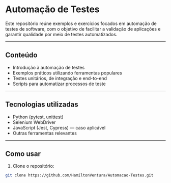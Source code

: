 # Automação de Testes

Este repositório reúne exemplos e exercícios focados em automação de testes de software, com o objetivo de facilitar a validação de aplicações e garantir qualidade por meio de testes automatizados.

---

## Conteúdo

- Introdução à automação de testes
- Exemplos práticos utilizando ferramentas populares
- Testes unitários, de integração e end-to-end
- Scripts para automatizar processos de teste

---

## Tecnologias utilizadas

- Python (pytest, unittest)
- Selenium WebDriver
- JavaScript (Jest, Cypress) — caso aplicável
- Outras ferramentas relevantes

---

## Como usar

1. Clone o repositório:

```bash
git clone https://github.com/HamiltonVentura/Automacao-Testes.git
```


